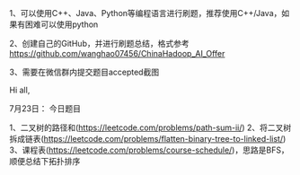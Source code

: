 1、可以使用C++、Java、Python等编程语言进行刷题，推荐使用C++/Java，如果有困难可以使用python

2、创建自己的GitHub，并进行刷题总结，格式参考
https://github.com/wanghao07456/ChinaHadoop_AI_Offer

3、需要在微信群内提交题目accepted截图

Hi all,

7月23日：
今日题目

1、二叉树的路径和(https://leetcode.com/problems/path-sum-ii/)
2、将二叉树拆成链表(https://leetcode.com/problems/flatten-binary-tree-to-linked-list/)
3、课程表(https://leetcode.com/problems/course-schedule/)，思路是BFS，顺便总结下拓扑排序

